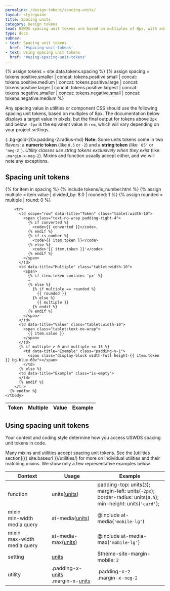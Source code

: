 ```yaml
---
permalink: /design-tokens/spacing-units/
layout: styleguide
title: Spacing units
category: Design tokens
lead: USWDS spacing unit tokens are based on multiples of 8px, with additional tokens for small sizes, named tokens for large sizes, and a more limited selection of negative tokens.
type: docs
subnav:
- text: Spacing unit tokens
  href: '#spacing-unit-tokens'
- text: Using spacing unit tokens
  href: '#using-spacing-unit-tokens'
---
```


{% assign tokens = site.data.tokens.spacing %}
{% assign spacing =
  tokens.positive.smaller
  | concat: tokens.positive.small
  | concat: tokens.positive.medium
  | concat: tokens.positive.large
  | concat: tokens.positive.larger
  | concat: tokens.positive.largest
  | concat: tokens.negative.smaller
  | concat: tokens.negative.small
  | concat: tokens.negative.medium %}

Any spacing value in utilities or component CSS should use the following spacing unit tokens, based on multiples of 8px. The documentation below displays a target value in pixels, but the final output for tokens above `2px` and below `-2px` is the eqivalent value in `rem`, which will vary depending on your project settings.

{:.bg-gold-20v.padding-2.radius-md}
**Note:** Some units tokens come in two flavors: a **numeric token** (like `0.5` or `-2`) and a **string token** (like `'05'` or `'neg-2'`). _Utility classes use string tokens exclusively when they exist_ (like `.margin-x-neg-2`). Mixins and function usually accept either, and we will note any exceptions.

## Spacing unit tokens

<div class="site-table-wrapper">
  <table class="usa-table--borderless site-table-responsive">
    <thead>
      <tr>
        <th scope="col">Token</th>
        <th scope="col">Multiple</th>
        <th scope="col">Value</th>
        <th scope="col">Example</th>
      </tr>
    </thead>
    <tbody class="font-mono-2xs">
      {% for item in spacing %}
        {% include tokens/is_number.html %}
        {% assign multiple = item.value | divided_by: 8.0 | rounded: 1 %}
        {% assign rounded = multiple | round: 0 %}

        <tr>
          <td scope="row" data-title="Token" class="tablet:width-10">
            <span class="text-no-wrap padding-right-4">
              {% if converted %}
                <code>{{ converted }}</code>,
              {% endif %}
              {% if is_number %}
                <code>{{ item.token }}</code>
              {% else %}
                <code>'{{ item.token }}'</code>
              {% endif %}
            </span>
          </td>
          <td data-title="Multiple" class="tablet:width-10">
            <span>
              {% if item.token contains 'px' %}
              —
              {% else %}
                {% if multiple == rounded %}
                  {{ rounded }}
                {% else %}
                  {{ multiple }}
                {% endif %}
              {% endif %}
            </span>
          </td>
          <td data-title="Value" class="tablet:width-10">
            <span class="tablet:text-no-wrap">
              {{ item.value }}
            </span>
          </td>
          {% if multiple > 0 and multiple <= 15 %}
            <td data-title="Example" class="padding-y-1">
              <span class="display-block width-full height-{{ item.token }} bg-blue-60v"></span>
            </td>
          {% else %}
          <td data-title="Example" class="is-empty">
          </td>
          {% endif %}
        </tr>
      {% endfor %}
    </tbody>
  </table>
</div>

## Using spacing unit tokens
Your context and coding style determine how you access USWDS spacing unit tokens in code.

Many mixins and utilities accept spacing unit tokens. See the [utilities section]({{ site.baseurl }}/utilities/) for more on individual utilities and their matching mixins. We show only a few representative examples below.

<div class="site-table-wrapper">
  <table class="usa-table--borderless site-table-responsive">
    <thead>
      <tr>
        <th scope="col">Context</th>
        <th scope="col">Usage</th>
        <th scope="col">Example</th>
      </tr>
    </thead>
    <tbody class="font-mono-2xs line-height-sans-6">
      <tr>
        <td scope="row" data-title="Context">
          <span class="text-bold font-sans-3">function</span>
        </td>
        <td data-title="Usage">
          <span>
            units(<a href="{{ site.baseurl }}/design-tokens/spacing-units/" class="token">units</a>)
          </span>
        </td>
        <td data-title="Example">
          <span>
            padding-top: units(<code>3</code>);<br/>
            margin-left: units(<code>-2px</code>);<br/>
            border-radius: units(<code>0.5</code>);<br/>
            min-height: units(<code>'card'</code>);<br/>
          </span>
        </td>
      </tr>
      <tr>
        <td scope="row" data-title="Context">
          <span class="font-sans-3 line-height-sans-2">
            <span class="text-bold">mixin</span><br/>
            <span>min-width media query</span><br/>
          </span>
        </td>
        <td data-title="Usage">
          <span>
            at-media(<a href="{{ site.baseurl }}/design-tokens/spacing-units/" class="token">units</a>)
          </span>
        </td>
        <td data-title="Example">
          <span>
            @include at-media(<code>'mobile-lg'</code>)<br/>
          </span>
        </td>
      </tr>
      <tr>
        <td scope="row" data-title="Context">
          <span class="font-sans-3 line-height-sans-2">
            <span class="text-bold">mixin</span><br/>
            <span>max-width media query</span><br/>
          </span>
        </td>
        <td data-title="Usage">
          <span>
            at-media-max(<a href="{{ site.baseurl }}/design-tokens/spacing-units/" class="token">units</a>)
          </span>
        </td>
        <td data-title="Example">
          <span>
            @include at-media-max(<code>'mobile-lg'</code>)<br/>
          </span>
        </td>
      </tr>
      <tr>
        <td scope="row" data-title="Context">
          <span>
            <span class="text-bold font-sans-3">setting</span><br/>
          </span>
        </td>
        <td data-title="Usage">
          <span>
            <a href="{{ site.baseurl }}/design-tokens/spacing-units/" class="token">units</a>
          </span>
        </td>
        <td data-title="Example">
          <span>
            $theme-site-margin-mobile: <code>2</code>
          </span>
        </td>
      </tr>
      <tr>
        <td scope="row" data-title="Context">
          <span class="font-sans-3">
            <span class="text-bold">utility</span><br/>
          </span>
        </td>
        <td data-title="Usage">
          <span>
            .padding-x-<a href="{{ site.baseurl }}/design-tokens/spacing-units/" class="token">units</a><br/>
            .margin-x-<a href="{{ site.baseurl }}/design-tokens/spacing-units/" class="token">units</a>
          </span>
        </td>
        <td data-title="Example">
          <span>
            .padding-x-<code>2</code><br/>
            .margin-x-<code>neg-2</code><br/>
          </span>
        </td>
      </tr>
    </tbody>
  </table>
</div>
